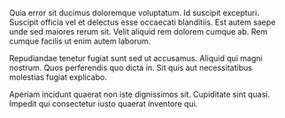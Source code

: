 Quia error sit ducimus doloremque voluptatum. Id suscipit excepturi. Suscipit officia vel et delectus esse occaecati blanditiis. Est autem saepe unde sed maiores rerum sit. Velit aliquid rem dolorem cumque ab. Rem cumque facilis ut enim autem laborum.
 Repudiandae tenetur fugiat sunt sed ut accusamus. Aliquid qui magni nostrum. Quos perferendis quo dicta in. Sit quis aut necessitatibus molestias fugiat explicabo.
 Aperiam incidunt quaerat non iste dignissimos sit. Cupiditate sint quasi. Impedit qui consectetur iusto quaerat inventore qui.